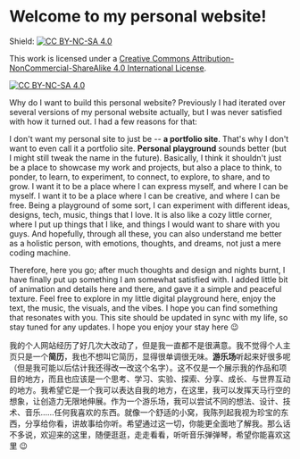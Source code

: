 # Welcome to my personal website!

Shield: [![CC BY-NC-SA 4.0][cc-by-nc-sa-shield]][cc-by-nc-sa]

This work is licensed under a
[Creative Commons Attribution-NonCommercial-ShareAlike 4.0 International License][cc-by-nc-sa].

[![CC BY-NC-SA 4.0][cc-by-nc-sa-image]][cc-by-nc-sa]

[cc-by-nc-sa]: http://creativecommons.org/licenses/by-nc-sa/4.0/
[cc-by-nc-sa-image]: https://licensebuttons.net/l/by-nc-sa/4.0/88x31.png
[cc-by-nc-sa-shield]: https://img.shields.io/badge/License-CC%20BY--NC--SA%204.0-lightgrey.svg

Why do I want to build this personal website? Previously I had iterated over several versions of my personal website actually, but I was never satisfied with how it turned out. I had a few reasons for that:

I don't want my personal site to just be -- **a portfolio site**. That's why I don't want to even call it a portfolio site. **Personal playground** sounds better (but I might still tweak the name in the future). Basically, I think it shouldn't just be a place to showcase my work and projects, but also a place to think, to ponder, to learn, to experiment, to connect, to explore, to share, and to grow. I want it to be a place where I can express myself, and where I can be myself. I want it to be a place where I can be creative, and where I can be free. Being a playground of some sort, I can experiment with different ideas, designs, tech, music, things that I love. It is also like a cozy little corner, where I put up things that I like, and things I would want to share with you guys. And hopefully, through all these, you can also understand me better as a holistic person, with emotions, thoughts, and dreams, not just a mere coding machine.

Therefore, here you go; after much thoughts and design and nights burnt, I have finally put up something I am somewhat satisfied with. I added little bit of animation and details here and there, and gave it a simple and peaceful texture. Feel free to explore in my little digital playground here, enjoy the text, the music, the visuals, and the vibes. I hope you can find something that resonates with you. This site should be updated in sync with my life, so stay tuned for any updates. I hope you enjoy your stay here 😉

我的个人网站经历了好几次大改动了，但是我一直都不是很满意。我不觉得个人主页只是一个**简历**，我也不想叫它简历，显得很单调很无味。**游乐场**听起来好很多呢（但是我可能以后估计我还得改一改这个名字）。这不仅是一个展示我的作品和项目的地方，而且也应该是一个思考、学习、实验、探索、分享、成长、与世界互动的地方。我希望它是一个我可以表达自我的地方，在这里，我可以发挥天马行空的想象，让创造力无限地伸展。作为一个游乐场，我可以尝试不同的想法、设计、技术、音乐……任何我喜欢的东西。就像一个舒适的小窝，我陈列起我视为珍宝的东西，分享给你看，讲故事给你听。希望通过这一切，你能更全面地了解我。那么话不多说，欢迎来的这里，随便逛逛，走走看看，听听音乐弹弹琴，希望你能喜欢这里 😉
